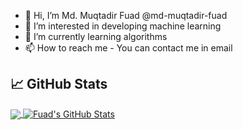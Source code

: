 - 👋 Hi, I’m Md. Muqtadir Fuad @md-muqtadir-fuad
- 👀 I’m interested in developing machine learning
- 🌱 I’m currently learning algorithms
- 📫 How to reach me - You can contact me in email 

<!--[![GitHub Streak](https://github-readme-streak-stats.herokuapp.com?user=md-muqtadir-fuad&theme=highcontrast&hide_border=true&date_format=M%20j%5B%2C%20Y%5D)](https://git.io/streak-stats)-->
<!---
md-muqtadir-fuad/md-muqtadir-fuad is a ✨ special ✨ repository because its `README.md` (this file) appears on your GitHub profile.
You can click the Preview link to take a look at your changes.
<a href="https://github.com/md-muqtadir-fuad/md-muqtadir-fuad">
  <img align="center" src="https://github-readme-stats.vercel.app/api/top-langs/?username=md-muqtadir-fuad&hide=java,html,tex&title_color=ffffff&text_color=c9cacc&icon_color=2bbc8a&bg_color=1d1f21&langs_count=3" />
--->
## &#x1f4c8; GitHub Stats

<a href="https://github.com/md-muqtadir-fuad/md-muqtadir-fuad">
  <img align="center" src="https://github-readme-stats.vercel.app/api/top-langs/?username=md-muqtadir-fuad&hide=jupyter%20notebook&title_color=ffffff&text_color=c9cacc&icon_color=2bbc8a&bg_color=1d1f21&langs_count=5" />
</a>
<a href="https://github.com/md-muqtadir-fuad/md-muqtadir-fuad">
  <img align="center" src="https://github-readme-stats.vercel.app/api?username=md-muqtadir-fuad&show_icons=true&line_height=27&count_private=true&title_color=ffffff&text_color=c9cacc&icon_color=2bbc8a&bg_color=1d1f21" alt="Fuad's GitHub Stats" />
</a>

